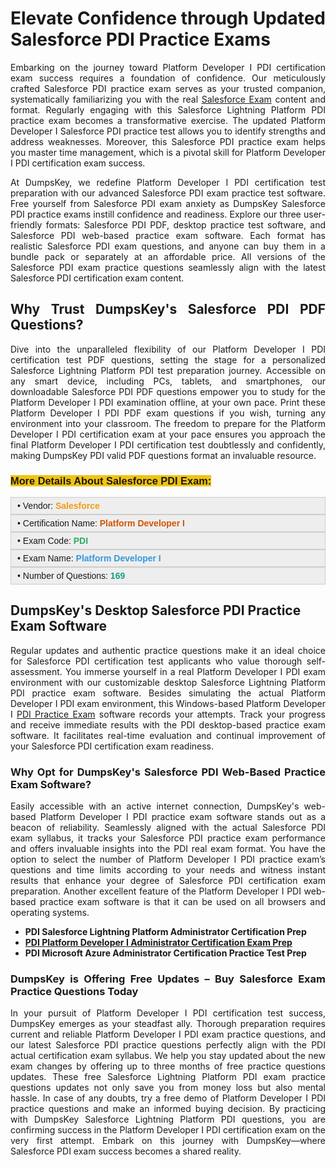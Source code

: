 <h1 style="text-align: justify;"><strong>Elevate Confidence through Updated Salesforce PDI Practice Exams</strong></h1>

<p style="text-align: justify;">Embarking on the journey toward Platform Developer I PDI certification exam success requires a foundation of confidence. Our meticulously crafted Salesforce PDI practice exam serves as your trusted companion, systematically familiarizing you with the real <a href="https://www.dumpskey.com/how-to-pass-salesforce-certification-exam">Salesforce Exam</a> content and format. Regularly engaging with this Salesforce Lightning Platform PDI practice exam becomes a transformative exercise. The updated Platform Developer I Salesforce PDI practice test allows you to identify strengths and address weaknesses. Moreover, this Salesforce PDI practice exam helps you master time management, which is a pivotal skill for Platform Developer I PDI certification exam success.</p>

<p style="text-align: justify;">At DumpsKey, we redefine Platform Developer I PDI certification test preparation with our advanced Salesforce PDI exam practice test software. Free yourself from Salesforce PDI exam anxiety as DumpsKey Salesforce PDI practice exams instill confidence and readiness. Explore our three user-friendly formats: Salesforce PDI PDF, desktop practice test software, and Salesforce PDI web-based practice exam software. Each format has realistic Salesforce PDI exam questions, and anyone can buy them in a bundle pack or separately at an affordable price. All versions of the Salesforce PDI exam practice questions seamlessly align with the latest Salesforce PDI certification exam content.</p>

<h2 style="text-align: justify;"><strong>Why Trust DumpsKey's Salesforce PDI</strong> <strong>PDF Questions?</strong></h2>

<p style="text-align: justify;">Dive into the unparalleled flexibility of our Platform Developer I PDI certification test PDF questions, setting the stage for a personalized Salesforce Lightning Platform PDI test preparation journey. Accessible on any smart device, including PCs, tablets, and smartphones, our downloadable Salesforce PDI PDF questions empower you to study for the Platform Developer I PDI examination offline, at your own pace. Print these Platform Developer I PDI PDF exam questions if you wish, turning any environment into your classroom. The freedom to prepare for the Platform Developer I PDI certification exam at your pace ensures you approach the final Platform Developer I PDI certification test doubtlessly and confidently, making DumpsKey PDI valid PDF questions format an invaluable resource.</p>

<h3 style="text-align: justify;"><strong><span style="font-family:Verdana,Geneva,sans-serif;"><span style="background-color:#f1c40f;">More Details About Salesforce PDI Exam:</span></span></strong></h3>

<div style="background: rgb(238, 238, 238); border: 1px solid rgb(204, 204, 204); padding: 5px 10px; text-align: justify;"><span style="font-size:14px;"><span style="font-family:Verdana,Geneva,sans-serif;">• Vendor: <span style="color:#f39c12;"><strong>Salesforce </strong></span></span></span></div>

<div style="background: rgb(238, 238, 238); border: 1px solid rgb(204, 204, 204); padding: 5px 10px; text-align: justify;"><span style="font-size:14px;"><span style="font-family:Verdana,Geneva,sans-serif;">• Certification Name: <span style="color:#d35400;"><strong>Platform Developer I</strong></span></span></span></div>

<div style="background: rgb(238, 238, 238); border: 1px solid rgb(204, 204, 204); padding: 5px 10px; text-align: justify;"><span style="font-size:14px;"><span style="font-family:Verdana,Geneva,sans-serif;">• Exam Code: <strong><span style="color:#27ae60;">PDI</span> </strong></span></span></div>

<div style="background: rgb(238, 238, 238); border: 1px solid rgb(204, 204, 204); padding: 5px 10px; text-align: justify;"><span style="font-size:14px;"><span style="font-family:Verdana,Geneva,sans-serif;">• Exam Name: <span style="color:#3498db;"><strong>Platform Developer I </strong></span></span></span></div>

<div style="background: rgb(238, 238, 238); border: 1px solid rgb(204, 204, 204); padding: 5px 10px; text-align: justify;"><span style="font-size:14px;"><span style="font-family:Verdana,Geneva,sans-serif;">• Number of Questions:<span style="color:#16a085;"> </span><strong><span style="color:#16a085;">169</span> </strong></span></span></div>

<h2><strong>DumpsKey's Desktop Salesforce PDI</strong> <strong>Practice Exam Software</strong></h2>

<p style="text-align: justify;">Regular updates and authentic practice questions make it an ideal choice for Salesforce PDI certification test applicants who value thorough self-assessment. You immerse yourself in a real Platform Developer I PDI exam environment with our customizable desktop Salesforce Lightning Platform PDI practice exam software. Besides simulating the actual Platform Developer I PDI exam environment, this Windows-based Platform Developer I <a href="https://www.dumpskey.com/salesforce/salesforce-pdi-practice-questions">PDI Practice Exam</a> software records your attempts. Track your progress and receive immediate results with the PDI desktop-based practice exam software. It facilitates real-time evaluation and continual improvement of your Salesforce PDI certification exam readiness.</p>

<h3 style="text-align: justify;"><strong>Why Opt for DumpsKey's Salesforce PDI</strong> <strong>Web-Based Practice Exam Software?</strong></h3>

<p style="text-align: justify;">Easily accessible with an active internet connection, DumpsKey's web-based Platform Developer I PDI practice exam software stands out as a beacon of reliability. Seamlessly aligned with the actual Salesforce PDI exam syllabus, it tracks your Salesforce PDI practice exam performance and offers invaluable insights into the PDI real exam format. You have the option to select the number of Platform Developer I PDI practice exam’s questions and time limits according to your needs and witness instant results that enhance your degree of Salesforce PDI certification exam preparation. Another excellent feature of the Platform Developer I PDI web-based practice exam software is that it can be used on all browsers and operating systems.</p>

<ul>
	<li style="text-align: justify;"><strong>PDI Salesforce Lightning Platform Administrator Certification Prep</strong></li>
	<li style="text-align: justify;"><a href="https://www.dumpskey.com/salesforce/pdi-braindumps"><strong>PDI Platform Developer I Administrator Certification Exam Prep</strong></a></li>
	<li style="text-align: justify;"><strong>PDI Microsoft Azure Administrator Certification Practice Test Prep</strong></li>
</ul>

<h3 style="text-align: justify;"><strong>DumpsKey is Offering Free Updates – Buy Salesforce Exam Practice Questions Today</strong></h3>

<p style="text-align: justify;">In your pursuit of Platform Developer I PDI certification test success, DumpsKey emerges as your steadfast ally. Thorough preparation requires current and reliable Platform Developer I PDI exam practice questions, and our latest Salesforce PDI practice questions perfectly align with the PDI actual certification exam syllabus. We help you stay updated about the new exam changes by offering up to three months of free practice questions updates. These free Salesforce Lightning Platform PDI exam practice questions updates not only save you from money loss but also mental hassle. In case of any doubts, try a free demo of Platform Developer I PDI practice questions and make an informed buying decision. By practicing with DumpsKey Salesforce Lightning Platform PDI questions, you are confirming success in the Platform Developer I PDI certification exam on the very first attempt. Embark on this journey with DumpsKey—where Salesforce PDI exam success becomes a shared reality.</p>
